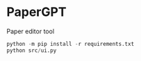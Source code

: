 # PaperGPT
Paper editor tool


``` python 3.8
python -m pip install -r requirements.txt
python src/ui.py
```
